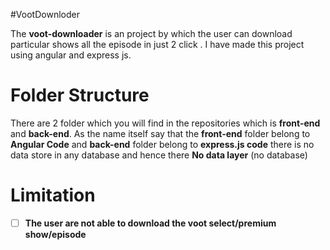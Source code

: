 #VootDownloder

The **voot-downloader** is an project by which the user can download particular shows all the episode in just 2 click . I have made this project using
angular and express js.


# Folder Structure

There are 2 folder which you will find in the repositories which is **front-end** and  **back-end**. As the name itself say that the **front-end** folder belong to **Angular Code** and **back-end** folder belong to **express.js code** there is no data store in any database and hence there **No data layer** (no database)

# Limitation

 - [ ] **The user are not able to download the voot select/premium show/episode**
